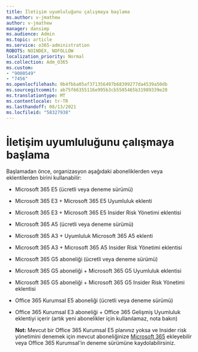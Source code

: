 ```yaml
---
title: İletişim uyumluluğunu çalışmaya başlama
ms.author: v-jmathew
author: v-jmathew
manager: dansimp
ms.audience: Admin
ms.topic: article
ms.service: o365-administration
ROBOTS: NOINDEX, NOFOLLOW
localization_priority: Normal
ms.collection: Adm_O365
ms.custom:
- "9000549"
- "7456"
ms.openlocfilehash: 9b4fbba05af371356497b68399277da4539a50db
ms.sourcegitcommit: ab75f66355116e995b3cb5505465b31989339e28
ms.translationtype: MT
ms.contentlocale: tr-TR
ms.lasthandoff: 08/13/2021
ms.locfileid: "58327938"
---
```

# <a name="get-started-with-communication-compliance"></a>İletişim uyumluluğunu çalışmaya başlama

Başlamadan önce, organizasyon aşağıdaki aboneliklerden veya eklentilerden birini kullanabilir:

* Microsoft 365 E5 (ücretli veya deneme sürümü)
* Microsoft 365 E3 + Microsoft 365 E5 Uyumluluk eklenti
* Microsoft 365 E3 + Microsoft 365 E5 Insider Risk Yönetimi eklentisi
* Microsoft 365 A5 (ücretli veya deneme sürümü)
* Microsoft 365 A3 + Uyumluluk Microsoft 365 A5 eklenti
* Microsoft 365 A3 + Microsoft 365 A5 Insider Risk Yönetimi eklentisi
* Microsoft 365 G5 aboneliği (ücretli veya deneme sürümü)
* Microsoft 365 G5 aboneliği + Microsoft 365 G5 Uyumluluk eklentisi
* Microsoft 365 G5 aboneliği + Microsoft 365 G5 Insider Risk Yönetimi eklentisi
* Office 365 Kurumsal E5 aboneliği (ücretli veya deneme sürümü)
* Office 365 Kurumsal E3 aboneliği + Office 365 Gelişmiş Uyumluluk eklentiyi içerir (artık yeni abonelikler için kullanılamaz, nota bakın)

    **Not:** Mevcut bir Office 365 Kurumsal E5 planınız yoksa ve Insider risk yönetimini denemek için mevcut aboneliğinize [Microsoft 365](https://go.microsoft.com/fwlink/?linkid=2130508) ekleyebilir veya Office 365 Kurumsal'in deneme sürümüne kaydolabilirsiniz.

